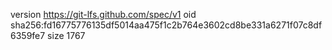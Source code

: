 version https://git-lfs.github.com/spec/v1
oid sha256:fd16775776135df5014aa475f1c2b764e3602cd8be331a6271f07c8df6359fe7
size 1767

